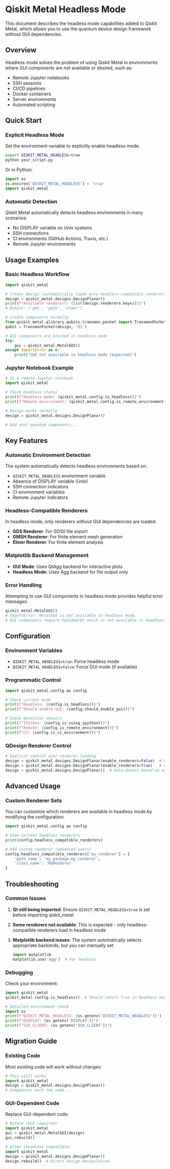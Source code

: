 # Qiskit Metal Headless Mode

This document describes the headless mode capabilities added to Qiskit Metal, which allows you to use the quantum device design framework without GUI dependencies.

## Overview

Headless mode solves the problem of using Qiskit Metal in environments where GUI components are not available or desired, such as:

- Remote Jupyter notebooks
- SSH sessions
- CI/CD pipelines
- Docker containers
- Server environments
- Automated scripting

## Quick Start

### Explicit Headless Mode

Set the environment variable to explicitly enable headless mode:

```bash
export QISKIT_METAL_HEADLESS=true
python your_script.py
```

Or in Python:
```python
import os
os.environ['QISKIT_METAL_HEADLESS'] = 'true'
import qiskit_metal
```

### Automatic Detection

Qiskit Metal automatically detects headless environments in many scenarios:

- No DISPLAY variable on Unix systems
- SSH connections
- CI environments (GitHub Actions, Travis, etc.)
- Remote Jupyter environments

## Usage Examples

### Basic Headless Workflow

```python
import qiskit_metal

# Create design (automatically loads only headless-compatible renderers)
design = qiskit_metal.designs.DesignPlanar()
print(f"Available renderers: {list(design.renderers.keys())}")
# Output: ['gds', 'gmsh', 'elmer']

# Create components normally
from qiskit_metal.qlibrary.qubits.transmon_pocket import TransmonPocket
qubit = TransmonPocket(design, 'Q1')

# GUI components are blocked in headless mode
try:
    gui = qiskit_metal.MetalGUI()
except ImportError as e:
    print("GUI not available in headless mode (expected)")
```

### Jupyter Notebook Example

```python
# In a remote Jupyter notebook
import qiskit_metal

# Check headless status
print(f"Headless mode: {qiskit_metal.config.is_headless()}")
print(f"Remote environment: {qiskit_metal.config.is_remote_environment()}")

# Design works normally
design = qiskit_metal.designs.DesignPlanar()

# Add your quantum components...
```

## Key Features

### Automatic Environment Detection

The system automatically detects headless environments based on:

- `QISKIT_METAL_HEADLESS` environment variable
- Absence of DISPLAY variable (Unix)
- SSH connection indicators
- CI environment variables
- Remote Jupyter indicators

### Headless-Compatible Renderers

In headless mode, only renderers without GUI dependencies are loaded:

- **GDS Renderer**: For GDSII file export
- **GMSH Renderer**: For finite element mesh generation  
- **Elmer Renderer**: For finite element analysis

### Matplotlib Backend Management

- **GUI Mode**: Uses QtAgg backend for interactive plots
- **Headless Mode**: Uses Agg backend for file output only

### Error Handling

Attempting to use GUI components in headless mode provides helpful error messages:

```python
qiskit_metal.MetalGUI()
# ImportError: MetalGUI is not available in headless mode. 
# GUI components require PySide6/Qt which is not available in headless environments.
```

## Configuration

### Environment Variables

- `QISKIT_METAL_HEADLESS=true`: Force headless mode
- `QISKIT_METAL_HEADLESS=false`: Force GUI mode (if available)

### Programmatic Control

```python
import qiskit_metal.config as config

# Check current mode
print(f"Headless: {config.is_headless()}")
print(f"Should enable GUI: {config.should_enable_gui()}")

# Check detection details
print(f"IPython: {config.is_using_ipython()}")
print(f"Remote: {config.is_remote_environment()}")
print(f"CI: {config.is_ci_environment()}")
```

### QDesign Renderer Control

```python
# Explicit control over renderer loading
design = qiskit_metal.designs.DesignPlanar(enable_renderers=False)  # No renderers
design = qiskit_metal.designs.DesignPlanar(enable_renderers=True)   # All available renderers
design = qiskit_metal.designs.DesignPlanar()  # Auto-detect based on environment
```

## Advanced Usage

### Custom Renderer Sets

You can customize which renderers are available in headless mode by modifying the configuration:

```python
import qiskit_metal.config as config

# View current headless renderers
print(config.headless_compatible_renderers)

# Add custom renderer (advanced users)
config.headless_compatible_renderers['my_renderer'] = {
    'path_name': 'my_package.my_renderer',
    'class_name': 'MyRenderer'
}
```

## Troubleshooting

### Common Issues

1. **Qt still being imported**: Ensure `QISKIT_METAL_HEADLESS=true` is set before importing qiskit_metal

2. **Some renderers not available**: This is expected - only headless-compatible renderers load in headless mode

3. **Matplotlib backend issues**: The system automatically selects appropriate backends, but you can manually set:
   ```python
   import matplotlib
   matplotlib.use('Agg')  # For headless
   ```

### Debugging

Check your environment:

```python
import qiskit_metal
qiskit_metal.config.is_headless()  # Should return True in headless mode

# Detailed environment check
import os
print(f"QISKIT_METAL_HEADLESS: {os.getenv('QISKIT_METAL_HEADLESS')}")
print(f"DISPLAY: {os.getenv('DISPLAY')}")
print(f"SSH_CLIENT: {os.getenv('SSH_CLIENT')}")
```

## Migration Guide

### Existing Code

Most existing code will work without changes:

```python
# This still works
import qiskit_metal
design = qiskit_metal.designs.DesignPlanar()
# Components work the same...
```

### GUI-Dependent Code

Replace GUI-dependent code:

```python
# Before (GUI required)
import qiskit_metal
gui = qiskit_metal.MetalGUI(design)
gui.rebuild()

# After (headless compatible)
import qiskit_metal
design = qiskit_metal.designs.DesignPlanar()
design.rebuild()  # Direct design manipulation
```
